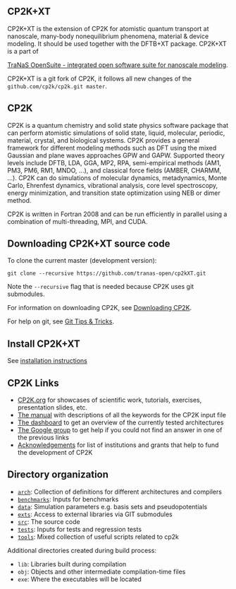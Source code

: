 ## CP2K+XT 

CP2K+XT is the extension of CP2K for atomistic quantum transport at nanoscale, many-body nonequilibrium phenomena, material & device modeling. It should be used together with the DFTB+XT package.
CP2K+XT is a part of 

[TraNaS OpenSuite - integrated open software suite for nanoscale modeling](http://tranas.org/opensuite/).

CP2K+XT is a git fork of CP2K, it follows all new changes of the ``github.com/cp2k/cp2k.git master``.

## CP2K

CP2K is a quantum chemistry and solid state physics software package that can
perform atomistic simulations of solid state, liquid, molecular, periodic,
material, crystal, and biological systems. CP2K provides a general framework for
different modeling methods such as DFT using the mixed Gaussian and plane waves
approaches GPW and GAPW. Supported theory levels include DFTB, LDA, GGA, MP2,
RPA, semi-empirical methods (AM1, PM3, PM6, RM1, MNDO, ...), and classical force
fields (AMBER, CHARMM, ...). CP2K can do simulations of molecular dynamics,
metadynamics, Monte Carlo, Ehrenfest dynamics, vibrational analysis, core level
spectroscopy, energy minimization, and transition state optimization using NEB
or dimer method.

CP2K is written in Fortran 2008 and can be run efficiently in parallel using
a combination of multi-threading, MPI, and CUDA.

## Downloading CP2K+XT source code

To clone the current master (development version):

```shell
git clone --recursive https://github.com/tranas-open/cp2kXT.git
```

Note the ``--recursive`` flag that is needed because CP2K uses git submodules.

For information on downloading CP2K, see [Downloading CP2K](https://www.cp2k.org/download).

For help on git, see [Git Tips & Tricks](https://github.com/cp2k/cp2k/wiki/Git-Tips-&-Tricks).

## Install CP2K+XT

See [installation instructions](./INSTALL.md)

## CP2K Links

* [CP2K.org](https://www.cp2k.org)
  for showcases of scientific work, tutorials, exercises, presentation slides, etc.
* [The manual](https://manual.cp2k.org/)
  with descriptions of all the keywords for the CP2K input file
* [The dashboard](https://dashboard.cp2k.org)
  to get an overview of the currently tested architectures
* [The Google group](https://groups.google.com/group/cp2k) to get help if you
  could not find an answer in one of the previous links
* [Acknowledgements](https://www.cp2k.org/funding) for list of institutions and
  grants that help to fund the development of CP2K

## Directory organization

* [`arch`](./arch): Collection of definitions for different architectures and compilers
* [`benchmarks`](./benchmarks): Inputs for benchmarks
* [`data`](./data): Simulation parameters e.g. basis sets and pseudopotentials
* [`exts`](./exts): Access to external libraries via GIT submodules
* [`src`](./src): The source code
* [`tests`](./tests): Inputs for tests and regression tests
* [`tools`](./tools): Mixed collection of useful scripts related to cp2k

Additional directories created during build process:

* `lib`: Libraries built during compilation
* `obj`: Objects and other intermediate compilation-time files
* `exe`: Where the executables will be located
